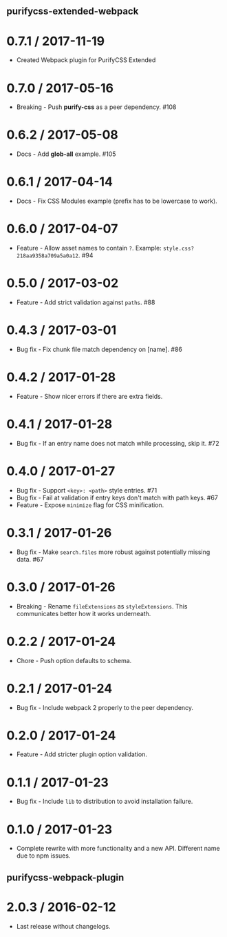 ## purifycss-extended-webpack

0.7.1 / 2017-11-19
==================

  * Created Webpack plugin for PurifyCSS Extended

0.7.0 / 2017-05-16
==================

  * Breaking - Push **purify-css** as a peer dependency. #108

0.6.2 / 2017-05-08
==================

  * Docs - Add **glob-all** example. #105

0.6.1 / 2017-04-14
==================

  * Docs - Fix CSS Modules example (prefix has to be lowercase to work).

0.6.0 / 2017-04-07
==================

  * Feature - Allow asset names to contain `?`. Example: `style.css?218aa9358a709a5a0a12`. #94

0.5.0 / 2017-03-02
==================

  * Feature - Add strict validation against `paths`. #88

0.4.3 / 2017-03-01
==================

  * Bug fix - Fix chunk file match dependency on [name]. #86

0.4.2 / 2017-01-28
==================

  * Feature - Show nicer errors if there are extra fields.

0.4.1 / 2017-01-28
==================

  * Bug fix - If an entry name does not match while processing, skip it. #72

0.4.0 / 2017-01-27
==================

  * Bug fix - Support `<key>: <path>` style entries. #71
  * Bug fix - Fail at validation if entry keys don't match with path keys. #67
  * Feature - Expose `minimize` flag for CSS minification.

0.3.1 / 2017-01-26
==================

  * Bug fix - Make `search.files` more robust against potentially missing data. #67

0.3.0 / 2017-01-26
==================

  * Breaking - Rename `fileExtensions` as `styleExtensions`. This communicates better how it works underneath.

0.2.2 / 2017-01-24
==================

  * Chore - Push option defaults to schema.

0.2.1 / 2017-01-24
==================

  * Bug fix - Include webpack 2 properly to the peer dependency.

0.2.0 / 2017-01-24
==================

  * Feature - Add stricter plugin option validation.

0.1.1 / 2017-01-23
==================

  * Bug fix - Include `lib` to distribution to avoid installation failure.

0.1.0 / 2017-01-23
==================

  * Complete rewrite with more functionality and a new API. Different name due to npm issues.

## purifycss-webpack-plugin

2.0.3 / 2016-02-12
==================

  * Last release without changelogs.
